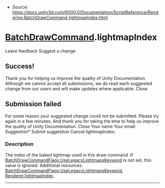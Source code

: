 * Source: https://docs.unity3d.com/6000.0/Documentation/ScriptReference/Rendering.BatchDrawCommand-lightmapIndex.html

#  [BatchDrawCommand](https://docs.unity3d.com/6000.0/Documentation/ScriptReference/Rendering.BatchDrawCommand.html).lightmapIndex
Leave feedback
Suggest a change
## Success!
Thank you for helping us improve the quality of Unity Documentation. Although we cannot accept all submissions, we do read each suggested change from our users and will make updates where applicable.
Close
## Submission failed
For some reason your suggested change could not be submitted. Please <a>try again</a> in a few minutes. And thank you for taking the time to help us improve the quality of Unity Documentation.
Close
Your name Your email Suggestion* Submit suggestion
Cancel
lightmapIndex; 
### Description
The index of the baked lightmap used in this draw command. If [BatchDrawCommandFlags.UseLegacyLightmapsKeyword](https://docs.unity3d.com/6000.0/Documentation/ScriptReference/Rendering.BatchDrawCommandFlags.UseLegacyLightmapsKeyword.html) is not set, this value is ignored.
Additional resources: [BatchDrawCommandFlags.UseLegacyLightmapsKeyword](https://docs.unity3d.com/6000.0/Documentation/ScriptReference/Rendering.BatchDrawCommandFlags.UseLegacyLightmapsKeyword.html), [Renderer.lightmapIndex](https://docs.unity3d.com/6000.0/Documentation/ScriptReference/Renderer-lightmapIndex.html).
* * *

